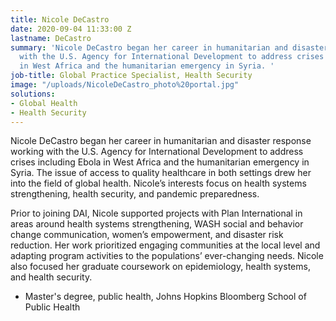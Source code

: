 ```yaml
---
title: Nicole DeCastro
date: 2020-09-04 11:33:00 Z
lastname: DeCastro
summary: 'Nicole DeCastro began her career in humanitarian and disaster response working
  with the U.S. Agency for International Development to address crises including Ebola
  in West Africa and the humanitarian emergency in Syria. '
job-title: Global Practice Specialist, Health Security
image: "/uploads/NicoleDeCastro_photo%20portal.jpg"
solutions:
- Global Health
- Health Security
---
```


Nicole DeCastro began her career in humanitarian and disaster response working with the U.S. Agency for International Development to address crises including Ebola in West Africa and the humanitarian emergency in Syria. The issue of access to quality healthcare in both settings drew her into the field of global health. Nicole’s interests focus on health systems strengthening, health security, and pandemic preparedness.

Prior to joining DAI, Nicole supported projects with Plan International in areas around health systems strengthening, WASH social and behavior change communication, women’s empowerment, and disaster risk reduction. Her work prioritized engaging communities at the local level and adapting program activities to the populations’ ever-changing needs. Nicole also focused her graduate coursework on epidemiology, health systems, and health security. 

* Master's degree, public health, Johns Hopkins Bloomberg School of Public Health 
